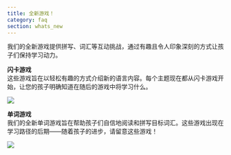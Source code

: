 ```yaml
---
title: 全新游戏！
category: faq
section: whats_new
---
```

我们的全新游戏提供拼写、词汇等互动挑战，通过有趣且令人印象深刻的方式让孩子们保持学习动力。  
  
**闪卡游戏**  
这些游戏旨在以轻松有趣的方式介绍新的语言内容。每个主题现在都从闪卡游戏开始，让您的孩子明确知道在随后的游戏中将学习什么。   
  
![](https://help.studycat.com/hc/article_attachments/40396888063769)  
  
**单词游戏**  
我们的全新单词游戏旨在帮助孩子们自信地阅读和拼写目标词汇。这些游戏出现在学习路径的后期——随着孩子的进步，请留意这些游戏！  
  
![](https://help.studycat.com/hc/article_attachments/40706212454169)